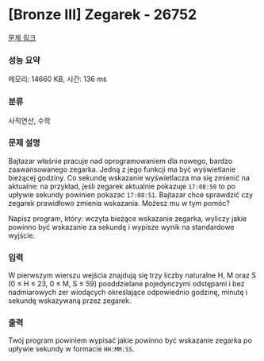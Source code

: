 # [Bronze III] Zegarek - 26752 

[문제 링크](https://www.acmicpc.net/problem/26752) 

### 성능 요약

메모리: 14660 KB, 시간: 136 ms

### 분류

사칙연산, 수학

### 문제 설명

<p>Bajtazar właśnie pracuje nad oprogramowaniem dla nowego, bardzo zaawansowanego zegarka. Jedną z jego funkcji ma być wyświetlanie bieżącej godziny. Co sekundę wskazanie wyświetlacza ma się zmienić na aktualne: na przykład, jeśli zegarek aktualnie pokazuje <code>17:08:50</code> to po upływie sekundy powinien pokazać <code>17:08:51</code>. Bajtazar chce sprawdzić czy zegarek prawidłowo zmienia wskazania. Możesz mu w tym pomóc?</p>

<p>Napisz program, który: wczyta bieżące wskazanie zegarka, wyliczy jakie powinno być wskazanie za sekundę i wypisze wynik na standardowe wyjście.</p>

### 입력 

 <p>W pierwszym wierszu wejścia znajdują się trzy liczby naturalne H, M oraz S (0 ≤ H ≤ 23, 0 ≤ M, S ≤ 59) pooddzielane pojedynczymi odstępami i bez nadmiarowych zer wiodących określające odpowiednio godzinę, minutę i sekundę wskazywaną przez zegarek.</p>

### 출력 

 <p>Twój program powiniem wypisać jakie powinno być wskazanie zegarka po upływie sekundy w formacie <code>HH:MM:SS</code>.</p>


